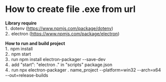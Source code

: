 # How to create file .exe from url

**Library require**  
1`.` dotenv (https://www.npmjs.com/package/dotenv)  
2`.` electron (https://www.npmjs.com/package/electron)

**How to run and build project**  
1`.` npm install  
2`.` npm start  
3`.` run npm install electron-packager --save-dev  
4`.` add "start": "electron ." in "scripts" package.json  
4`.` run npx electron-packager . name_project --platform=win32 --arch=x64 --out=release-builds
